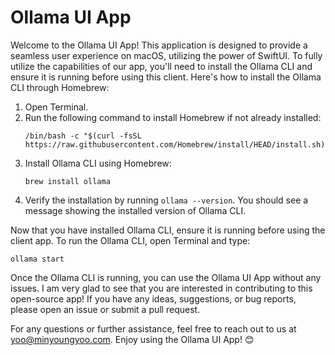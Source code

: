  # Ollama UI App

Welcome to the Ollama UI App! This application is designed to provide a seamless user experience on macOS, utilizing the power of SwiftUI. To fully utilize the capabilities of our app, you'll need to install the Ollama CLI and ensure it is running before using this client. Here's how to install the Ollama CLI through Homebrew:

1. Open Terminal.
2. Run the following command to install Homebrew if not already installed:
   ```
   /bin/bash -c "$(curl -fsSL https://raw.githubusercontent.com/Homebrew/install/HEAD/install.sh)"
   ```
3. Install Ollama CLI using Homebrew:
   ```
   brew install ollama
   ```
4. Verify the installation by running `ollama --version`. You should see a message showing the installed version of Ollama CLI.

Now that you have installed Ollama CLI, ensure it is running before using the client app. To run the Ollama CLI, open Terminal and type:

```
ollama start
```

Once the Ollama CLI is running, you can use the Ollama UI App without any issues. I am very glad to see that you are interested in contributing to this open-source app! If you have any ideas, suggestions, or bug reports, please open an issue or submit a pull request.

For any questions or further assistance, feel free to reach out to us at [yoo@minyoungyoo.com](mailto:yoo@minyoungyoo.com). Enjoy using the Ollama UI App! 😊
